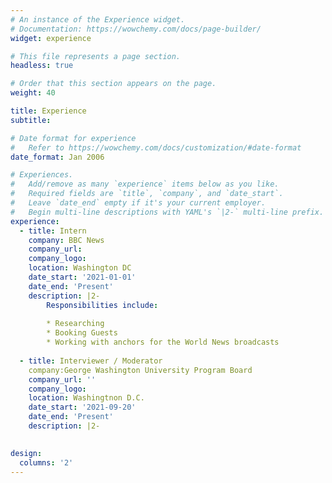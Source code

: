 ```yaml
---
# An instance of the Experience widget.
# Documentation: https://wowchemy.com/docs/page-builder/
widget: experience

# This file represents a page section.
headless: true

# Order that this section appears on the page.
weight: 40

title: Experience
subtitle:

# Date format for experience
#   Refer to https://wowchemy.com/docs/customization/#date-format
date_format: Jan 2006

# Experiences.
#   Add/remove as many `experience` items below as you like.
#   Required fields are `title`, `company`, and `date_start`.
#   Leave `date_end` empty if it's your current employer.
#   Begin multi-line descriptions with YAML's `|2-` multi-line prefix.
experience:
  - title: Intern
    company: BBC News
    company_url: 
    company_logo: 
    location: Washington DC
    date_start: '2021-01-01'
    date_end: 'Present'
    description: |2-
        Responsibilities include:
        
        * Researching
        * Booking Guests
        * Working with anchors for the World News broadcasts
        
  - title: Interviewer / Moderator 
    company:George Washington University Program Board
    company_url: ''
    company_logo:
    location: Washingtnon D.C.
    date_start: '2021-09-20'
    date_end: 'Present'
    description: |2-
    

design:
  columns: '2'
---
```

